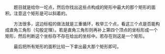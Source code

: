 　　题目就是给你一坨点，然后你找出这些点构成的矩形中最大的那个矩形的面积。注意这个矩形是可以斜着的。

　　方法很多，这边标程的做法就是三重循环，枚举三个点，看这三个点是否能构成直角三角形（勾股定理）。若是直角三角形则再补上第四个顶点的坐标形成一个矩形，然后判断这个坐标存不存在给出的坐标中。若存在则这是一个矩形。

　　最后把所有矩形的面积比较一下拿出最大那个矩形即可。
